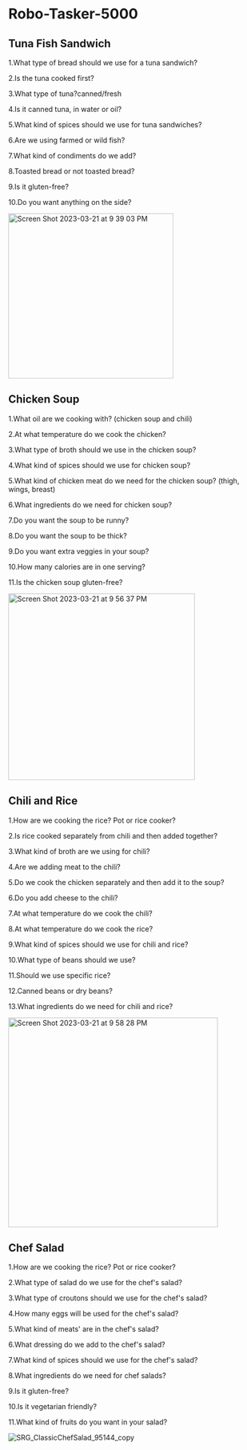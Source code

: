 # Robo-Tasker-5000

## **Tuna Fish Sandwich**
1.What type of bread should we use for a tuna sandwich?

2.Is the tuna cooked first?

3.What type of tuna?canned/fresh

4.Is it canned tuna, in water or oil?

5.What kind of spices should we use for tuna sandwiches?

6.Are we using farmed or wild fish?

7.What kind of condiments do we add?

8.Toasted bread or not toasted bread?

9.Is it gluten-free?

10.Do you want anything on the side?



<img width="330" alt="Screen Shot 2023-03-21 at 9 39 03 PM" src="https://user-images.githubusercontent.com/127261045/226803773-c5a828fd-f491-4654-be88-e5b2aae7455d.png">



## **Chicken Soup** 

1.What oil are we cooking with? (chicken soup and chili)

2.At what temperature do we cook the chicken?

3.What type of broth should we use in the chicken soup?

4.What kind of spices should we use for chicken soup?

5.What kind of chicken meat do we need for the chicken soup? (thigh, wings, breast)

6.What ingredients do we need for chicken soup?

7.Do you want the soup to be runny?

8.Do you want the soup to be thick?

9.Do you want extra veggies in your soup?

10.How many calories are in one serving?

11.Is the chicken soup gluten-free?


<img width="373" alt="Screen Shot 2023-03-21 at 9 56 37 PM" src="https://user-images.githubusercontent.com/127261045/226806021-6a95a302-833e-49ee-8857-a44adb7e335b.png">




## **Chili and Rice**

1.How are we cooking the rice? Pot or rice cooker?

2.Is rice cooked separately from chili and then added together?

3.What kind of broth are we using for chili?

4.Are we adding meat to the chili?

5.Do we cook the chicken separately and then add it to the soup?

6.Do you add cheese to the chili?

7.At what temperature do we cook the chili?

8.At what temperature do we cook the rice?

9.What kind of spices should we use for chili and rice?

10.What type of beans should we use?

11.Should we use specific rice?

12.Canned beans or dry beans?

13.What ingredients do we need for chili and rice?


<img width="419" alt="Screen Shot 2023-03-21 at 9 58 28 PM" src="https://user-images.githubusercontent.com/127261045/226806233-bf4837d9-fbd1-40be-b5ed-8181fca42bc3.png">



## **Chef Salad**

1.How are we cooking the rice? Pot or rice cooker?

2.What type of salad do we use for the chef's salad?

3.What type of croutons should we use for the chef's salad?

4.How many eggs will be used for the chef's salad?

5.What kind of meats' are in the chef's salad?

6.What dressing do we add to the chef's salad?

7.What kind of spices should we use for the chef's salad?

8.What ingredients do we need for chef salads?

9.Is it gluten-free?

10.Is it vegetarian friendly?

11.What kind of fruits do you want in your salad?


![SRG_ClassicChefSalad_95144_copy](https://user-images.githubusercontent.com/127354647/226792658-d6883f1b-bfcd-4b9e-b25f-6b4a33d312f5.jpg)
